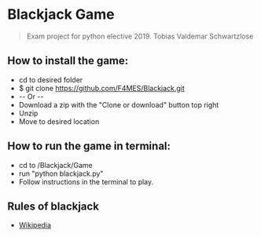 # Blackjack Game
> Exam project for python elective 2019.
Tobias Valdemar Schwartzlose

## How to install the game:
* cd to desired folder
* $ git clone https://github.com/F4MES/Blackjack.git 
* -- Or --
* Download a zip with the "Clone or download" button top right
* Unzip
* Move to desired location

## How to run the game in terminal:
* cd to <YourPath>/Blackjack/Game
* run "python blackjack.py"
* Follow instructions in the terminal to play.

## Rules of blackjack
* [Wikipedia](https://en.wikipedia.org/wiki/Blackjack)